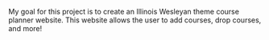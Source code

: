 My goal for this project is to create an Illinois Wesleyan theme course planner website. This website allows the user to add courses, drop courses, and more!
